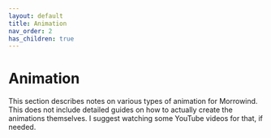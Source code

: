 ```yaml
---
layout: default
title: Animation
nav_order: 2
has_children: true
---
```


# Animation

This section describes notes on various types of animation for Morrowind. This does not include detailed guides on how to actually create the animations themselves. I suggest watching some YouTube videos for that, if needed.
